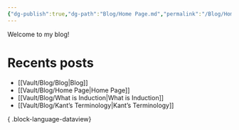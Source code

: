 ```yaml
---
{"dg-publish":true,"dg-path":"Blog/Home Page.md","permalink":"/Blog/Home Page/","tags":["gardenEntry"]}
---
```


Welcome to my blog!

# Recents posts
- [[Vault/Blog/Blog\|Blog]]
- [[Vault/Blog/Home Page\|Home Page]]
- [[Vault/Blog/What is Induction\|What is Induction]]
- [[Vault/Blog/Kant’s Terminology\|Kant’s Terminology]]

{ .block-language-dataview}
